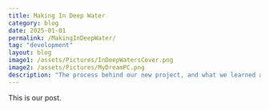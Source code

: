 ```yaml
---
title: Making In Deep Water
category: blog
date: 2025-01-01
permalink: /MakingInDeepWater/
tag: "development"
layout: blog
image1: /assets/Pictures/InDeepWatersCover.png
image2: /assets/Pictures/MyDreamPC.png
description: "The process behind our new project, and what we learned along the way. Includes a look at our tools and shading pipeline."
---
```

This is our post.